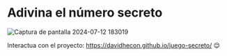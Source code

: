 # Adivina el número secreto
![Captura de pantalla 2024-07-12 183019](https://github.com/user-attachments/assets/ec7a31ff-a59a-4d58-a724-bd5ddcdf482e)

Interactua con el proyecto:  https://davidhecon.github.io/juego-secreto/  :relieved:
